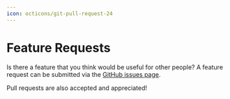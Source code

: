 ```yaml
---
icon: octicons/git-pull-request-24
---
```


# Feature Requests

Is there a feature that you think would be useful for other people? A feature request can be submitted via the [GitHub issues page][ExaCheck GitHub Issues].

Pull requests are also accepted and appreciated!

[ExaCheck GitHub Issues]: https://github.com/exacheck/exacheck/issues
